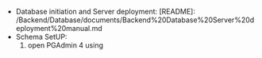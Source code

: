 - Database initiation and Server deployment: 
[README]: /Backend/Database/documents/Backend%20Database%20Server%20deployment%20manual.md
- Schema SetUP:
    1. open PGAdmin 4 using 